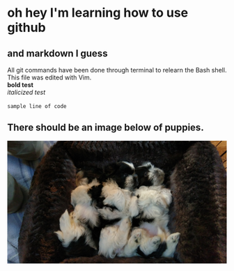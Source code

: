 # oh hey I'm learning how to use github
## and markdown I guess 

All git commands have been done through terminal to relearn the Bash shell.  
This file was edited with Vim.  
**bold test**  
*italicized test*  

`sample line of code`  

There should be an image below of puppies.
---
![3 of our lovely shih tzus at a few months old](IMAG0150.jpg)


